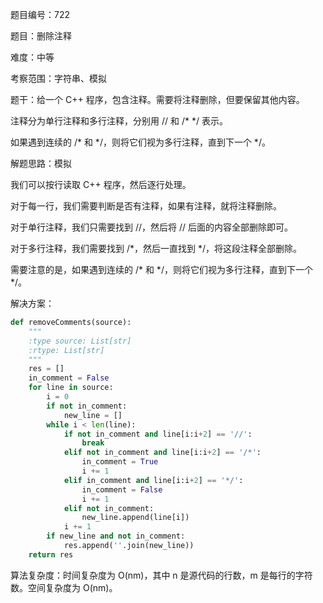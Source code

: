题目编号：722

题目：删除注释

难度：中等

考察范围：字符串、模拟

题干：给一个 C++ 程序，包含注释。需要将注释删除，但要保留其他内容。

注释分为单行注释和多行注释，分别用 // 和 /* */ 表示。

如果遇到连续的 /* 和 */，则将它们视为多行注释，直到下一个 */。

解题思路：模拟

我们可以按行读取 C++ 程序，然后逐行处理。

对于每一行，我们需要判断是否有注释，如果有注释，就将注释删除。

对于单行注释，我们只需要找到 //，然后将 // 后面的内容全部删除即可。

对于多行注释，我们需要找到 /*，然后一直找到 */，将这段注释全部删除。

需要注意的是，如果遇到连续的 /* 和 */，则将它们视为多行注释，直到下一个 */。

解决方案：

```python
def removeComments(source):
    """
    :type source: List[str]
    :rtype: List[str]
    """
    res = []
    in_comment = False
    for line in source:
        i = 0
        if not in_comment:
            new_line = []
        while i < len(line):
            if not in_comment and line[i:i+2] == '//':
                break
            elif not in_comment and line[i:i+2] == '/*':
                in_comment = True
                i += 1
            elif in_comment and line[i:i+2] == '*/':
                in_comment = False
                i += 1
            elif not in_comment:
                new_line.append(line[i])
            i += 1
        if new_line and not in_comment:
            res.append(''.join(new_line))
    return res
```

算法复杂度：时间复杂度为 O(nm)，其中 n 是源代码的行数，m 是每行的字符数。空间复杂度为 O(nm)。